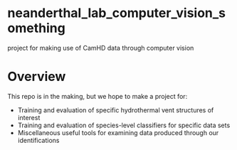 # neanderthal_lab_computer_vision_something
project for making use of CamHD data through computer vision

# Overview

This repo is in the making, but we hope to make a project for:
- Training and evaluation of specific hydrothermal vent structures of interest
- Training and evaluation of species-level classifiers for specific data sets
- Miscellaneous useful tools for examining data produced through our identifications
